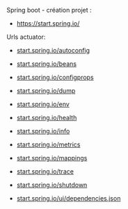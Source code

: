 Spring boot - création projet :  
- https://start.spring.io/

Urls actuator:
- [start.spring.io/autoconfig](http://start.spring.io/autoconfig)  
- [start.spring.io/beans](http://start.spring.io/beans)  
- [start.spring.io/configprops](http://start.spring.io/configprops)  
- [start.spring.io/dump](http://start.spring.io/dump)  
- [start.spring.io/env](http://start.spring.io/env)  
- [start.spring.io/health](http://start.spring.io/health)  
- [start.spring.io/info](http://start.spring.io/info)  
- [start.spring.io/metrics](http://start.spring.io/metrics)  
- [start.spring.io/mappings](http://start.spring.io/mappings)  
- [start.spring.io/trace](http://start.spring.io/trace)  

- [start.spring.io/shutdown](http://start.spring.io/shutdown)  

- [start.spring.io/ui/dependencies.json](http://start.spring.io/ui/dependencies.json)   
